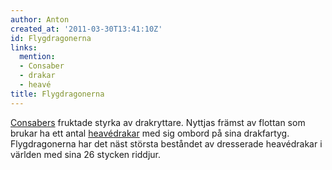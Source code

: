 ```yaml
---
author: Anton
created_at: '2011-03-30T13:41:10Z'
id: Flygdragonerna
links:
  mention:
  - Consaber
  - drakar
  - heavé
title: Flygdragonerna
---
```


[Consabers] fruktade styrka av drakryttare. Nyttjas främst av flottan som brukar ha ett antal
[heavé][][drakar] med sig ombord på sina drakfartyg. Flygdragonerna har det näst största beståndet
av dresserade heavédrakar i världen med sina 26 stycken riddjur.

  [Consabers]: Consaber
  [heavé]: heavé
  [drakar]: drakar
